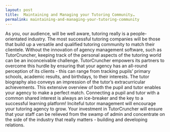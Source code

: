 ```yaml
---
layout: post
title:  Maintaining and Managing your Tutoring Community…
permalink: maintaining-and-managing-your-tutoring-community
---
```

As you, our audience, will be well aware, tutoring really is a people-
orientated industry. The most successful tutoring companies will be those that
build up a versatile and qualified tutoring community to match their
clientele. Without the innovation of agency management software, such as
TutorCruncher, keeping track of the personal aspects of the tutoring world can
be an inconceivable challenge. TutorCruncher empowers its partners to overcome
this hurdle by ensuring that your agency has an all-round perception of its
clients - this can range from tracking pupils’ primary schools, academic
results, and birthdays, to their interests. The tutor biography also conveys
an impression of the tutor’s extracurricular achievements. This extensive
overview of both the pupil and tutor enables your agency to make a perfect
match. Connecting a pupil and tutor with a common shared interest is always an
ice-breaker and the key to a successful learning platform! Inciteful tutor
management will encourage your tutoring agency to grow. Your investment in
TutorCruncher will ensure that your staff can be relieved from the swamp of
admin and concentrate on the side of the industry that really matters -
building and developing relations.
